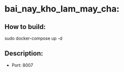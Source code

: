 # bai_nay_kho_lam_may_cha:

## How to build:
  sudo docker-compose up -d
## Description:
  - Port: 8007
